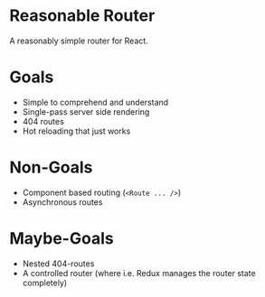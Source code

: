 # Reasonable Router

A reasonably simple router for React.

# Goals

 * Simple to comprehend and understand
 * Single-pass server side rendering
 * 404 routes
 * Hot reloading that just works

# Non-Goals

 * Component based routing (`<Route ... />`)
 * Asynchronous routes 

# Maybe-Goals

 * Nested 404-routes
 * A controlled router (where i.e. Redux manages the router state completely)
